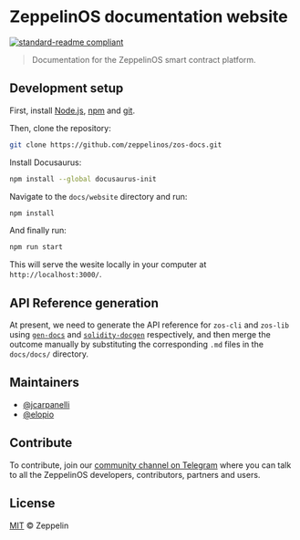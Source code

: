 # ZeppelinOS documentation website

[![standard-readme compliant](https://img.shields.io/badge/readme%20style-standard-brightgreen.svg)](https://github.com/RichardLitt/standard-readme)

> Documentation for the ZeppelinOS smart contract platform.

## Development setup

First, install [Node.js](http://nodejs.org/), [npm](https://npmjs.com/) and
[git](https://git-scm.com/).

Then, clone the repository:

```sh
git clone https://github.com/zeppelinos/zos-docs.git
```

Install Docusaurus:

```sh
npm install --global docusaurus-init
```

Navigate to the `docs/website` directory and run:

```sh
npm install
```

And finally run:

```sh
npm run start
```

This will serve the wesite locally in your computer at `http://localhost:3000/`.

## API Reference generation

At present, we need to generate the API reference for `zos-cli` and `zos-lib`
using
[`gen-docs`](https://github.com/zeppelinos/zos/blob/master/packages/cli/docs/bin/docs.js)
and [`solidity-docgen`](https://github.com/OpenZeppelin/solidity-docgen)
respectively, and then merge the outcome manually by substituting the
corresponding `.md` files in the `docs/docs/` directory.

## Maintainers

* [@jcarpanelli](https://github.com/jcarpanelli/)
* [@elopio](https://github.com/elopio/)

## Contribute

To contribute, join our
[community channel on Telegram](https://t.me/zeppelinos) where you can talk to
all the ZeppelinOS developers, contributors, partners and users.

## License

[MIT](LICENSE.md) © Zeppelin
